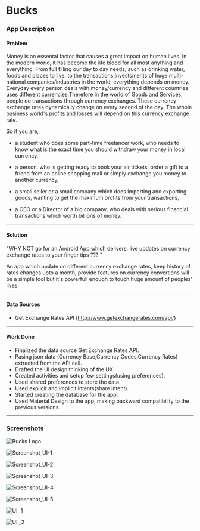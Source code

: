 <h1>Bucks</h1>

<h3>App Description</h3>

<h4>Problem</h4>

Money is an essental factor that causes a great impact on human lives. In the modern world, it has become the life blood
for all most anything and everything. From full filling our day to day needs, such as drinking water, foods and places to live,
to the transactions,investsments of huge multi-national companies/industries in the world, everything depends on money.
Everyday every person deals with money/currency and different countries uses different currencies.Therefore in the world
of Goods and Services, people do transactions through currency exchanges. These currency exchange rates dynamically change
on every second of the day. The whole business world's profits and losses will depend on this currency exchange rate.

So if you are,

 * a student who does some part-time freelancer work, who needs to know what is the exact time you should withdraw your money in local    currency,

 * a person, who is getting ready to book your air tickets, order a gift to a friend from an online shopping mall or simply exchange      you money to another currency,

 * a small seller or a small company which does importing and exporting goods, wanting to get the maximum profits from your      transactions,

 * a CEO or a Director of a big company, who deals with serious financial transactions which worth billions of money.

  
**************************************************************************************************************************************

<h4>Solution</h4>
 
"WHY NOT go for an Android App which delivers, live updates on currency exchange rates to your finger tips ??? "
 
 An app which update on different currency exchange rates, keep history of rates changes upto a month,
 provide features on currency convertions will be a simple tool but it's powerfull enough to touch huge amount of 
 peoples' lives.


**************************************************************************************************************************************

<h4>Data Sources</h4>

- Get Exchange Rates API (http://www.getexchangerates.com/api/)


**************************************************************************************************************************************

<h4>Work Done</h4>

- Finalized the data source Get Exchange Rates API.
- Pasing json data (Currency Base,Currency Codes,Currency Rates) extracted from the API call.
- Drafted the UI design thinking of the UX.
- Created activities and setup few settings(using preferences).
- Used shared preferences to store the data.
- Used explicit and implicit intents(share intent).
- Started creating the database for the app.
- Used Material Design to the app, making backward compatibility to the previous versions.


**************************************************************************************************************************************

<h3>Screenshots</h3>


![Bucks Logo](https://github.com/AndroidJamSriLanka/Bucks/blob/master/Bucks%20UI/Bucks%20Logo.jpg "Bucks Logo")






![Screenshot_UI-1](https://github.com/AndroidJamSriLanka/Bucks/blob/master/Bucks%20UI/Screenshot_UI-1.png "Navigation Drawer")






![Screenshot_UI-2](https://github.com/AndroidJamSriLanka/Bucks/blob/master/Bucks%20UI/Screenshot_UI-2.png "Latest Rates")





![Screenshot_UI-3](https://github.com/AndroidJamSriLanka/Bucks/blob/master/Bucks%20UI/Screenshot_UI-3.png "Base Currency Setting")






![Screenshot_UI-4](https://github.com/AndroidJamSriLanka/Bucks/blob/master/Bucks%20UI/Screenshot_UI-4.png "Rates Decimal Points Setting")






![Screenshot_UI-5](https://github.com/AndroidJamSriLanka/Bucks/blob/master/Bucks%20UI/Screenshot_UI-5.png "Sharing live currency rates to your friends")





![UI _1](https://github.com/AndroidJamSriLanka/Bucks/blob/master/Bucks%20UI/UI%20_1.jpg "Initial UI Plan 1")






![UI _2](https://github.com/AndroidJamSriLanka/Bucks/blob/master/Bucks%20UI/UI_2.jpg "Initial UI Plan 2")







  




